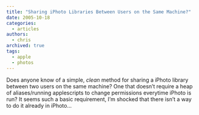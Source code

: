 ```yaml
---
title: "Sharing iPhoto Libraries Between Users on the Same Machine?"
date: 2005-10-18
categories:
  - articles
authors:
  - chris
archived: true
tags:
  - apple
  - photos
---
```


Does anyone know of a simple, _clean_ method for sharing a iPhoto library between two users on the same machine? One that doesn’t require a heap of aliases/running applescripts to change permissions everytime iPhoto is run? It seems such a basic requirement, I’m shocked that there isn’t a way to do it already in iPhoto…
